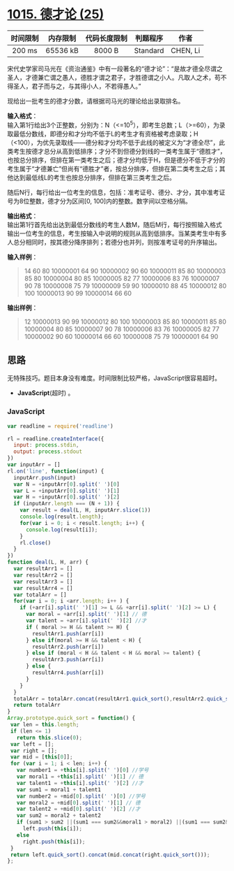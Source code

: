 # [1015. 德才论 (25)][title]

| 时间限制 | 内存限制 | 代码长度限制 | 判题程序 |   作者   |
|:-------:|:-------:|:----------:|:-------:|:-------:|
|  200 ms | 65536 kB|   8000 B   | Standard|CHEN, Li|

宋代史学家司马光在《资治通鉴》中有一段著名的“德才论”：“是故才德全尽谓之圣人，才德兼亡谓之愚人，德胜才谓之君子，才胜德谓之小人。凡取人之术，苟不得圣人，君子而与之，与其得小人，不若得愚人。”

现给出一批考生的德才分数，请根据司马光的理论给出录取排名。

**输入格式**：  
输入第1行给出3个正整数，分别为：N（<=10<sup>5</sup>），即考生总数；L（>=60），为录取最低分数线，即德分和才分均不低于L的考生才有资格被考虑录取；H（<100），为优先录取线——德分和才分均不低于此线的被定义为“才德全尽”，此类考生按德才总分从高到低排序；才分不到但德分到线的一类考生属于“德胜才”，也按总分排序，但排在第一类考生之后；德才分均低于H，但是德分不低于才分的考生属于“才德兼亡”但尚有“德胜才”者，按总分排序，但排在第二类考生之后；其他达到最低线L的考生也按总分排序，但排在第三类考生之后。

随后N行，每行给出一位考生的信息，包括：准考证号、德分、才分，其中准考证号为8位整数，德才分为区间[0, 100]内的整数。数字间以空格分隔。

**输出格式**：  
输出第1行首先给出达到最低分数线的考生人数M，随后M行，每行按照输入格式输出一位考生的信息，考生按输入中说明的规则从高到低排序。当某类考生中有多人总分相同时，按其德分降序排列；若德分也并列，则按准考证号的升序输出。

**输入样例**：
> 14 60 80
> 10000001 64 90
> 10000002 90 60
> 10000011 85 80
> 10000003 85 80
> 10000004 80 85
> 10000005 82 77
> 10000006 83 76
> 10000007 90 78
> 10000008 75 79
> 10000009 59 90
> 10000010 88 45
> 10000012 80 100
> 10000013 90 99
> 10000014 66 60

**输出样例**：
> 12
> 10000013 90 99
> 10000012 80 100
> 10000003 85 80
> 10000011 85 80
> 10000004 80 85
> 10000007 90 78
> 10000006 83 76
> 10000005 82 77
> 10000002 90 60
> 10000014 66 60
> 10000008 75 79
> 10000001 64 90

## 思路
无特殊技巧。题目本身没有难度。时间限制比较严格，JavaScript很容易超时。


- **JavaScript**(超时) 。



### JavaScript
```javascript
var readline = require('readline')

rl = readline.createInterface({
  input: process.stdin,
  output: process.stdout
})
var inputArr = []
rl.on('line', function(input) {
  inputArr.push(input)
  var N = +inputArr[0].split(' ')[0]
  var L = +inputArr[0].split(' ')[1]
  var H = +inputArr[0].split(' ')[2]
  if (inputArr.length === (N + 1)) {
    var result = deal(L, H, inputArr.slice(1))
    console.log(result.length);
    for(var i = 0; i < result.length; i++) {
      console.log(result[i]);
    }
    rl.close()
  }
})
function deal(L, H, arr) {
  var resultArr1 = []
  var resultArr2 = []
  var resultArr3 = []
  var resultArr4 = []
  var totalArr = []
  for(var i = 0; i <arr.length; i++ ) {
    if (+arr[i].split(' ')[1] >= L && +arr[i].split(' ')[2] >= L) {
      var moral = +arr[i].split(' ')[1] // 德
      var talent = +arr[i].split(' ')[2] //才
      if ( moral >= H && talent >= H) {
        resultArr1.push(arr[i])
      } else if(moral >= H && talent < H) {
        resultArr2.push(arr[i])
      } else if (moral < H && talent < H && moral >= talent) {
        resultArr3.push(arr[i])
      } else {
        resultArr4.push(arr[i])
      }
    }
  }
  totalArr = totalArr.concat(resultArr1.quick_sort(),resultArr2.quick_sort() ,resultArr3.quick_sort(), resultArr4.quick_sort())
  return totalArr
}
Array.prototype.quick_sort = function() {
 var len = this.length;
 if (len <= 1)
   return this.slice(0);
 var left = [];
 var right = [];
 var mid = [this[0]];
 for (var i = 1; i < len; i++) {
   var number1 = +this[i].split(' ')[0] //学号
   var moral1 = +this[i].split(' ')[1] // 德
   var talent1 = +this[i].split(' ')[2] //才
   var sum1 = moral1 + talent1
   var number2 = +mid[0].split(' ')[0] //学号
   var moral2 = +mid[0].split(' ')[1] // 德
   var talent2 = +mid[0].split(' ')[2] //才
   var sum2 = moral2 + talent2
   if (sum1 > sum2 ||(sum1 === sum2&&moral1 > moral2) ||(sum1 === sum2&&moral1 === moral2&&number1 < number2))
     left.push(this[i]);
   else
     right.push(this[i]);
 }
 return left.quick_sort().concat(mid.concat(right.quick_sort()));
};

```
[title]: https://www.patest.cn/contests/pat-b-practise/1015

